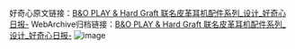 好奇心原文链接：[B&O PLAY & Hard Graft 联名皮革耳机配件系列_设计_好奇心日报-](https://www.qdaily.com/articles/2221.html)
WebArchive归档链接：[B&O PLAY & Hard Graft 联名皮革耳机配件系列_设计_好奇心日报-](http://web.archive.org/web/20190623150953/https://www.qdaily.com/articles/2221.html)
![image](http://ww3.sinaimg.cn/large/007d5XDply1g3vbwkpyc4j30u039k4d3)